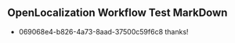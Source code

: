 ## OpenLocalization Workflow Test MarkDown
* 069068e4-b826-4a73-8aad-37500c59f6c8 thanks!

<!--HONumber=Aug16_HO3-->



